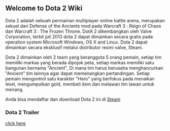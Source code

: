 ## Welcome to Dota 2 Wiki
Dota 2 adalah sebuah permainan multiplayer online battle arena, merupakan sekuel dari Defense of the Ancients mod pada Warcraft 3 : Reign of Chaos dan Warcraft 3 : The Frozen Throne. DotA 2 dikembangkan oleh Valve Corporation, terbit juli 2013 dota 2 dapat dimainkan secara gratis pada operation system Microsoft Windows, OS X and Linux. Dota 2 dapat dimainkan secara eksklusif melalui distributor resmi valve, Steam.

Dota 2 dimainkan oleh 2 team yang beranggota 5 orang pemain, setiap tim memiliki markas yang berada dipojok peta, setiap markas memiliki satu bangunan bernama "Ancient", Di mana tim harus berusaha menghancurkan "Ancient" tim lainnya agar dapat memenangkan pertandingan. Setiap pemain mengontrol satu karakter "Hero" yang berfokus pada menaikan level, mengumpulkan gold, membeli item dan melawan tim lawan untuk menang.

Anda bisa mendaftar dan download Dota 2 ini di [Steam](http://store.steampowered.com/)
### Dota 2 Trailer
[click here](https://www.youtube.com/embed/SmnqsdeHFT0)
